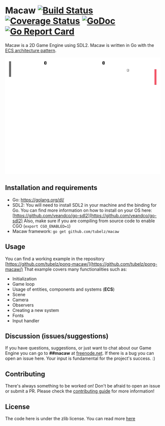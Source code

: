 # Macaw [![Build Status](https://travis-ci.org/tubelz/macaw.svg?branch=master)](https://travis-ci.org/tubelz/macaw.svg?branch=master) [![Coverage Status](https://codecov.io/gh/tubelz/macaw/branch/master/graph/badge.svg)](https://codecov.io/gh/tubelz/macaw) [![GoDoc](https://godoc.org/github.com/tubelz/macaw?status.svg)](https://godoc.org/github.com/tubelz/macaw) [![Go Report Card](https://goreportcard.com/badge/github.com/tubelz/macaw)](https://goreportcard.com/report/github.com/tubelz/macaw)

Macaw is a 2D Game Engine using SDL2.
Macaw is written in Go with the [ECS architecture pattern](https://en.wikipedia.org/wiki/Entity%E2%80%93component%E2%80%93system).

![Demo](https://github.com/tubelz/pong-macaw/blob/master/pong.gif)

## Installation and requirements

* Go: https://golang.org/dl/
* SDL2:
	You will need to install SDL2 in your machine and the binding for Go.
	You can find more information on how to install on your OS here: [https://github.com/veandco/go-sdl2](https://github.com/veandco/go-sdl2)
	Also, make sure if you are compiling from source code to enable CGO (`export CGO_ENABLED=1`)
* Macaw framework: `go get github.com/tubelz/macaw`

## Usage

You can find a working example in the repository [https://github.com/tubelz/pong-macaw/](https://github.com/tubelz/pong-macaw/)
That example covers many functionalities such as:

* Initialization
* Game loop
* Usage of entities, components and systems (**ECS**)
* Scene
* Camera
* Observers
* Creating a new system
* Fonts
* Input handler

## Discussion (issues/suggestions)

If you have questions, suggestions, or just want to chat about our Game Engine you can go to **##macaw** at [freenode.net](https://webchat.freenode.net?channels=%23%23macaw).
If there is a bug you can open an issue here.
Your input is fundamental for the project's success. :)

## Contributing

There's always something to be worked on! Don't be afraid to open an issue or submit a PR.
Please check the [contributing guide](https://github.com/tubelz/macaw/blob/master/CONTRIBUTING.md) for more information!

## License

The code here is under the zlib license. You can read more [here](https://github.com/tubelz/macaw/LICENSE.txt)
